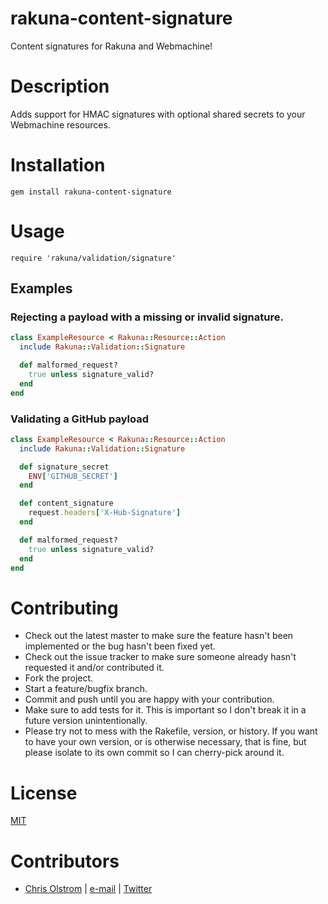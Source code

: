 # rakuna-content-signature

Content signatures for Rakuna and Webmachine!

# Description

Adds support for HMAC signatures with optional shared secrets to your Webmachine resources.

# Installation
`gem install rakuna-content-signature`

# Usage
`require 'rakuna/validation/signature'`

## Examples

### Rejecting a payload with a missing or invalid signature.
```ruby
class ExampleResource < Rakuna::Resource::Action
  include Rakuna::Validation::Signature

  def malformed_request?
    true unless signature_valid?
  end
end
```

### Validating a GitHub payload
```ruby
class ExampleResource < Rakuna::Resource::Action
  include Rakuna::Validation::Signature

  def signature_secret
    ENV['GITHUB_SECRET']
  end

  def content_signature
    request.headers['X-Hub-Signature']
  end

  def malformed_request?
    true unless signature_valid?
  end
end
```



# Contributing
  * Check out the latest master to make sure the feature hasn't been implemented or the bug hasn't been fixed yet.
  * Check out the issue tracker to make sure someone already hasn't requested it and/or contributed it.
  * Fork the project.
  * Start a feature/bugfix branch.
  * Commit and push until you are happy with your contribution.
  * Make sure to add tests for it. This is important so I don't break it in a future version unintentionally.
  * Please try not to mess with the Rakefile, version, or history. If you want to have your own version, or is otherwise necessary, that is fine, but please isolate to its own commit so I can cherry-pick around it.

# License
[MIT](https://tldrlegal.com/license/mit-license)

# Contributors
  * [Chris Olstrom](https://colstrom.github.io/) | [e-mail](mailto:chris@olstrom.com) | [Twitter](https://twitter.com/ChrisOlstrom)
